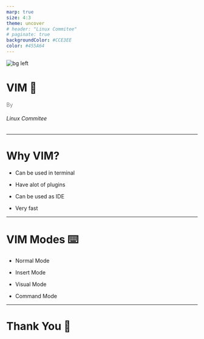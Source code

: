 ```yaml
---
marp: true
size: 4:3
theme: uncover
# header: "Linux Commitee"
# paginate: true
backgroundColor: #CCE3EE
color: #455A64
---
```


![bg left ](./imgs/tux.png)

# <!--fit--> VIM :rocket:

<span style="color:grey"><span>By</span><br><h6>Linux Commitee</h6>

---

# Why VIM?

- Can be used in terminal

- Have alot of plugins

- Can be used as IDE

- Very fast

---

# VIM Modes :keyboard:

- Normal Mode

- Insert Mode

- Visual Mode

- Command Mode

---

# Thank You :wave:
